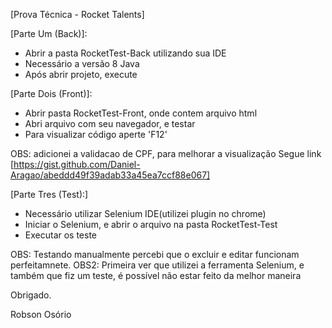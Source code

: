 [Prova Técnica - Rocket Talents]

[Parte Um (Back)]:
- Abrir a pasta RocketTest-Back utilizando sua IDE
- Necessário a versão 8 Java
- Após abrir projeto, execute

[Parte Dois (Front)]:
- Abrir pasta RocketTest-Front, onde contem arquivo html
- Abri arquivo com seu navegador, e testar
- Para visualizar código aperte 'F12'

OBS: adicionei a validacao de CPF, para melhorar a visualização
Segue link [https://gist.github.com/Daniel-Aragao/abeddd49f39adab33a45ea7ccf88e067]

[Parte Tres (Test):]
- Necessário utilizar Selenium IDE(utilizei plugin no chrome)
- Iniciar o Selenium, e abrir o arquivo na pasta RocketTest-Test
- Executar os teste

OBS: Testando manualmente percebi que o excluir e editar funcionam perfeitamnete.
OBS2: Primeira ver que utilizei a ferramenta Selenium, e também que fiz um teste, é possível
não estar feito da melhor maneira

Obrigado.

Robson Osório
